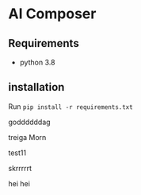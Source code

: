 # AI Composer

## Requirements
* python 3.8

## installation
Run `pip install -r requirements.txt`

goddddddag

treiga
Morn

test11

skrrrrrt

hei hei
